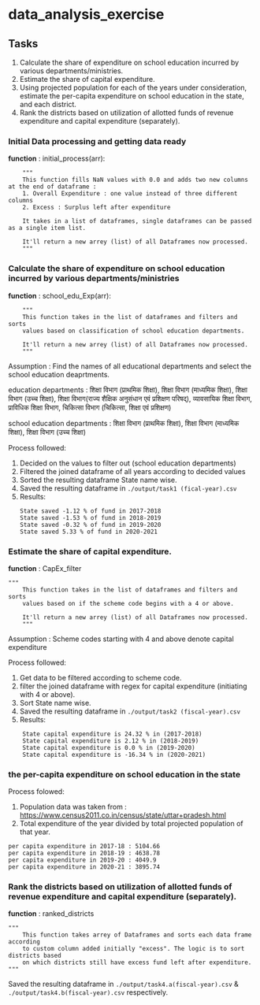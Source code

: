 # data_analysis_exercise

## Tasks

1. Calculate the share of expenditure on school education incurred by various departments/ministries. 
2. Estimate the share of capital expenditure.
3. Using projected population for each of the years under consideration, estimate the per-capita expenditure on school education in the state, and each district. 
4. Rank the districts based on utilization of allotted funds of revenue expenditure and capital expenditure (separately).

### Initial Data processing and getting data ready
**function** : initial_process(arr):
```
    """
    This function fills NaN values with 0.0 and adds two new columns at the end of dataframe :
    1. Overall Expenditure : one value instead of three different columns
    2. Excess : Surplus left after expenditure

    It takes in a list of dataframes, single dataframes can be passed as a single item list.

    It'll return a new arrey (list) of all Dataframes now processed.
    """
```

### Calculate the share of expenditure on school education incurred by various departments/ministries
**function** : school_edu_Exp(arr):
```
    """
    This function takes in the list of dataframes and filters and sorts
    values based on classification of school education departments.

    It'll return a new arrey (list) of all Dataframes now processed.
    """
```

Assumption : Find the names of all educational departments and select the school education deaprtments.

education departments : शिक्षा विभाग (प्राथमिक शिक्षा), शिक्षा विभाग (माध्यमिक शिक्षा), शिक्षा विभाग (उच्च शिक्षा), शिक्षा विभाग(राज्य शैक्षिक अनुसंधान एवं प्रशिक्षण परिषद्), व्यावसायिक शिक्षा विभाग, प्राविधिक शिक्षा विभाग, चिकित्सा विभाग (चिकित्सा, शिक्षा एवं प्रशिक्षण)

school education departments : शिक्षा विभाग (प्राथमिक शिक्षा), शिक्षा विभाग (माध्यमिक शिक्षा), शिक्षा विभाग (उच्च शिक्षा)

Process followed:
1. Decided on the values to filter out (school education departments)
2. Filtered the joined dataframe of all years according to decided values
3. Sorted the resulting dataframe State name wise.
4. Saved the resulting dataframe in `./output/task1 (fical-year).csv`
5. Results:
    ```
    State saved -1.12 % of fund in 2017-2018
    State saved -1.53 % of fund in 2018-2019
    State saved -0.32 % of fund in 2019-2020
    State saved 5.33 % of fund in 2020-2021

### Estimate the share of capital expenditure.
**function** : CapEx_filter
```
"""
    This function takes in the list of dataframes and filters and sorts
    values based on if the scheme code begins with a 4 or above.

    It'll return a new arrey (list) of all Dataframes now processed.
    """
```
Assumption : Scheme codes starting with 4 and above denote capital expenditure

Process followed:
1. Get data to be filtered according to scheme code.
2. filter the joined dataframe with regex for capital expenditure (initiating with 4 or above).
3. Sort State name wise.
4. Saved the resulting dataframe in `./output/task2 (fiscal-year).csv`
5. Results: 
```
    State capital expenditure is 24.32 % in (2017-2018)
    State capital expenditure is 2.12 % in (2018-2019)
    State capital expenditure is 0.0 % in (2019-2020)
    State capital expenditure is -16.34 % in (2020-2021)
```

### the per-capita expenditure on school education in the state

Process folowed:
1. Population data was taken from : https://www.census2011.co.in/census/state/uttar+pradesh.html
2. Total expenditure of the year divided by total projected population of that year.
```
per capita expenditure in 2017-18 : 5104.66
per capita expenditure in 2018-19 : 4638.78
per capita expenditure in 2019-20 : 4049.9
per capita expenditure in 2020-21 : 3895.74
```

### Rank the districts based on utilization of allotted funds of revenue expenditure and capital expenditure (separately).
**function** : ranked_districts
```
"""
    This function takes arrey of Dataframes and sorts each data frame according 
    to custom column added initially "excess". The logic is to sort districts based
    on which districts still have excess fund left after expenditure.
"""
```
Saved the resulting dataframe in `./output/task4.a(fiscal-year).csv` & `./output/task4.b(fiscal-year).csv` respectively.
